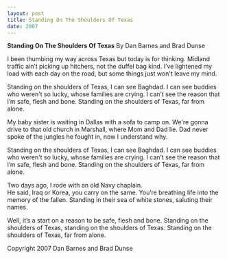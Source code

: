 ```yaml
---
layout: post
title: Standing On The Shoulders Of Texas
date: 2007
---
```


<b>Standing On The Shoulders Of Texas</b>
By Dan Barnes and Brad Dunse

I been thumbing my way across Texas
but today is for thinking.
Midland traffic ain’t picking up hitchers,
not the duffel bag kind.
I’ve lightened my load with each day on the road,
but some things just won't leave my  mind.

Standing on the shoulders of Texas,
I can see Baghdad.
I can see buddies who weren't so lucky,
whose families are crying.
I can’t see  the reason that I’m safe,
flesh and bone.
Standing on the shoulders of Texas,
far from alone.

My baby sister is waiting in Dallas
with a sofa to camp on.
We're gonna drive to that old church in Marshall,
where Mom and Dad lie.
Dad never spoke of the jungles he fought in,
now I understand why.

Standing on the shoulders of Texas,
I can see Baghdad.
I can see buddies who weren't so lucky,
whose families are crying.
I can’t see  the reason that I’m safe,
flesh and bone.
Standing on the shoulders of Texas,
far from alone.

Two days ago, I rode with an old Navy chaplain.    
He said, Iraq or Korea, you carry on the same.
You’re breathing life into the memory of the fallen.
Standing in their sea of white stones,
saluting their names.

Well, it’s a start on a reason to be safe,
flesh and bone.
Standing on the shoulders of Texas,
standing on the shoulders of Texas.
Standing on the shoulders of Texas,
far from alone.


Copyright 2007 Dan Barnes and Brad Dunse
